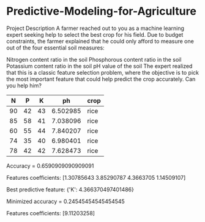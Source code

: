 # Predictive-Modeling-for-Agriculture

Project Description
A farmer reached out to you as a machine learning expert seeking help to select the best crop for his field. Due to budget constraints, the farmer explained that he could only afford to measure one out of the four essential soil measures:

Nitrogen content ratio in the soil
Phosphorous content ratio in the soil
Potassium content ratio in the soil
pH value of the soil
The expert realized that this is a classic feature selection problem, where the objective is to pick the most important feature that could help predict the crop accurately. Can you help him?

|  N  |  P  |  K  |   ph     | crop |
|-----|-----|-----|----------|------|
|  90 |  42 |  43 | 6.502985 | rice |
|  85 |  58 |  41 | 7.038096 | rice |
|  60 |  55 |  44 | 7.840207 | rice |
|  74 |  35 |  40 | 6.980401 | rice |
|  78 |  42 |  42 | 7.628473 | rice |


Accuracy = 0.6590909090909091

Features coefficients: [1.30785643 3.85290787 4.3663705  1.14509107]

Best predictive feature: {'K': 4.366370497401486}

Minimized accuracy = 0.24545454545454545

Features coefficients: [9.11203258]


